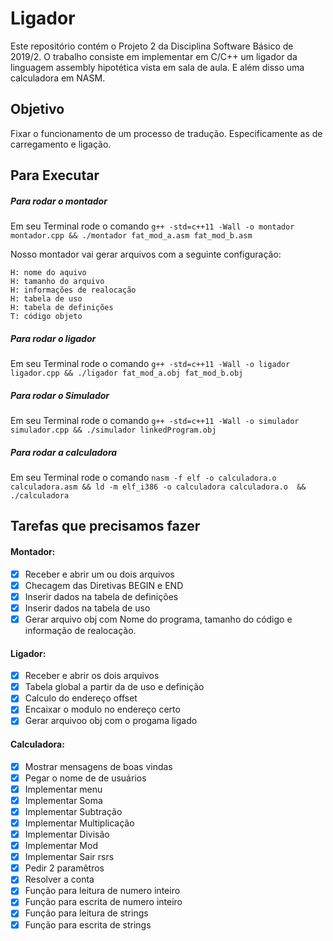 # Ligador
Este repositório contém o Projeto 2 da Disciplina Software Básico de 2019/2. O trabalho consiste em implementar em C/C++ um ligador da linguagem  assembly hipotética vista em sala de aula. E além disso uma calculadora em NASM.

## Objetivo
Fixar o funcionamento de um processo de tradução. Especificamente as de carregamento e ligação. 

## Para Executar

##### Para rodar o montador
Em seu Terminal rode o comando `g++ -std=c++11 -Wall -o montador montador.cpp && ./montador fat_mod_a.asm fat_mod_b.asm`

Nosso montador vai gerar arquivos com a seguinte configuração:
```
H: nome do aquivo
H: tamanho do arquivo
H: informações de realocação
H: tabela de uso
H: tabela de definições 
T: código objeto
```

##### Para rodar o ligador
Em seu Terminal rode o comando `g++ -std=c++11 -Wall -o ligador ligador.cpp && ./ligador fat_mod_a.obj fat_mod_b.obj`

##### Para rodar o Simulador
Em seu Terminal rode o comando `g++ -std=c++11 -Wall -o simulador simulador.cpp && ./simulador linkedProgram.obj `

##### Para rodar a calculadora
Em seu Terminal rode o comando `nasm -f elf -o calculadora.o calculadora.asm && ld -m elf_i386 -o calculadora calculadora.o  && ./calculadora`

## Tarefas que precisamos fazer

#### Montador:

- [x] Receber e abrir um ou dois arquivos
- [x] Checagem das Diretivas BEGIN e END
- [x] Inserir dados na tabela de definições
- [x] Inserir dados na tabela de uso
- [x] Gerar arquivo obj com Nome do programa, tamanho do código e informação de realocação. 

#### Ligador:
- [X] Receber e abrir os dois arquivos
- [X] Tabela global a partir da de uso e definição
- [X] Calculo do endereço offset
- [X] Encaixar o modulo no endereço certo
- [X] Gerar arquivoo obj com o progama ligado

#### Calculadora:
- [X] Mostrar mensagens de boas vindas
- [X] Pegar o nome de de usuários
- [X] Implementar menu
- [X] Implementar Soma
- [X] Implementar Subtração
- [X] Implementar Multiplicação
- [X] Implementar Divisão
- [X] Implementar Mod
- [X] Implementar Sair rsrs
- [x] Pedir 2 paramêtros
- [x] Resolver a conta
- [x] Função para leitura de numero inteiro
- [x] Função para escrita de numero inteiro
- [x] Função para leitura de strings
- [x] Função para escrita de strings
